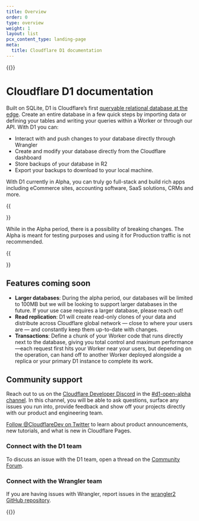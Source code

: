 ```yaml
---
title: Overview
order: 0
type: overview
weight: 1
layout: list
pcx_content_type: landing-page
meta:
  title: Cloudflare D1 documentation
---
```


{{<content-column>}}

# Cloudflare D1 documentation

Built on SQLite, D1 is Cloudflare’s first [queryable relational database at the edge](https://blog.cloudflare.com/introducing-d1/). Create an entire database in a few quick steps by importing data or defining your tables and writing your queries within a Worker or through our API. With D1 you can:

* Interact with and push changes to your database directly through Wrangler
* Create and modify your database directly from the Cloudflare dashboard
* Store backups of your database in R2
* Export your backups to download to your local machine.

With D1 currently in Alpha, you can truly go full-stack and build rich apps including eCommerce sites, accounting software, SaaS solutions, CRMs and more.

{{<Aside type="warning">}}

While in the Alpha period, there is a possibility of breaking changes. The Alpha is meant for testing purposes and using it for Production traffic is not recommended.

{{</Aside>}} 

## Features coming soon
* **Larger databases**: During the alpha period, our databases will be limited to 100MB but we will be looking to support larger databases in the future. If your use case requires a larger database, please reach out!
* **Read replication**: D1 will create read-only clones of your data and distribute across Cloudflare global network — close to where your users are — and constantly keep them up-to-date with changes.
* **Transactions**: Define a chunk of your Worker code that runs directly next to the database, giving you total control and maximum performance—each request first hits your Worker near your users, but depending on the operation, can hand off to another Worker deployed alongside a replica or your primary D1 instance to complete its work.

## Community support

Reach out to us on the [Cloudflare Developer Discord](https://discord.com/invite/cloudflaredev) in the [#d1-open-alpha channel](https://discord.com/channels/595317990191398933/992060581832032316). In this channel, you will be able to ask questions, surface any issues you run into, provide feedback and show off your projects directly with our product and engineering team.

[Follow @CloudflareDev on Twitter](https://twitter.com/cloudflaredev) to learn about product announcements, new tutorials, and what is new in Cloudflare Pages.

### Connect with the D1 team

To discuss an issue with the D1 team, open a thread on the [Community Forum](https://community.cloudflare.com/c/developers/d1).

### Connect with the Wrangler team

If you are having issues with Wrangler, report issues in the [wrangler2 GitHub repository](https://github.com/cloudflare/wrangler2/issues/new/choose).

{{</content-column>}}
